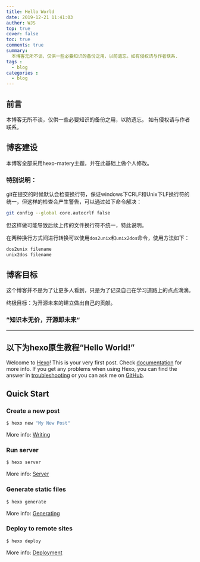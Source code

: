 ```yaml
---
title: Hello World
date: 2019-12-21 11:41:03
auther: WJS
top: true
cover: false
toc: true
comments: true
summary:  
  本博客无所不谈，仅供一些必要知识的备份之用，以防遗忘。如有侵权请与作者联系.
tags : 
  - blog
categories : 
  - blog
---
```


## 前言
本博客无所不谈，仅供一些必要知识的备份之用，以防遗忘。
如有侵权请与作者联系。

## 博客建设
本博客全部采用hexo-matery主题，并在此基础上做个人修改。

### 特别说明：

git在提交的时候默认会检查换行符，保证windows下CRLF和Unix下LF换行符的统一，但这样的检查会产生警告，可以通过如下命令解决：

```bash
git config --global core.autocrlf false
```

但这样做可能导致后续上传的文件换行符不统一，特此说明。

在两种换行方式间进行转换可以使用`dos2unix`和`unix2dos`命令，使用方法如下：

```bash
dos2unix filename
unix2dos filename
```

## 博客目标
这个博客并不是为了让更多人看到，只是为了记录自己在学习道路上的点点滴滴。

终极目标：为开源未来的建立做出自己的贡献。

### ”知识本无价，开源即未来“

---------

## 以下为hexo原生教程“Hello World!”

Welcome to [Hexo](https://hexo.io/)! This is your very first post. Check [documentation](https://hexo.io/docs/) for more info. If you get any problems when using Hexo, you can find the answer in [troubleshooting](https://hexo.io/docs/troubleshooting.html) or you can ask me on [GitHub](https://github.com/hexojs/hexo/issues).

## Quick Start

### Create a new post

``` bash
$ hexo new "My New Post"
```

More info: [Writing](https://hexo.io/docs/writing.html)

### Run server

``` bash
$ hexo server
```

More info: [Server](https://hexo.io/docs/server.html)

### Generate static files

``` bash
$ hexo generate
```

More info: [Generating](https://hexo.io/docs/generating.html)

### Deploy to remote sites

``` bash
$ hexo deploy
```

More info: [Deployment](https://hexo.io/docs/one-command-deployment.html)
